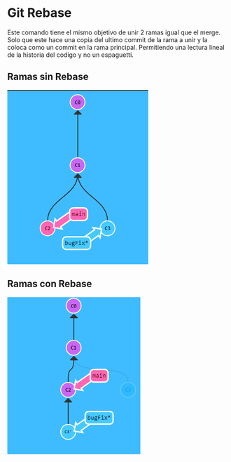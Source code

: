 # Git Rebase
Este comando tiene el mismo objetivo de unir 2 ramas igual que el merge. Solo que este hace una copia del ultimo commit de la rama a unir y la coloca como un commit en la rama principal. Permitiendo una lectura lineal de la historia del codigo y no un espaguetti.


## Ramas sin Rebase

![Rebase](./img/rebase.PNG)

## Ramas con Rebase

![rebase1](./img/rebase1.PNG)

